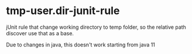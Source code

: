 # tmp-user.dir-junit-rule
jUnit rule that change working directory to temp folder, so the relative path discover use that as a base. 

Due to changes in java, this doesn't work starting from java 11 
